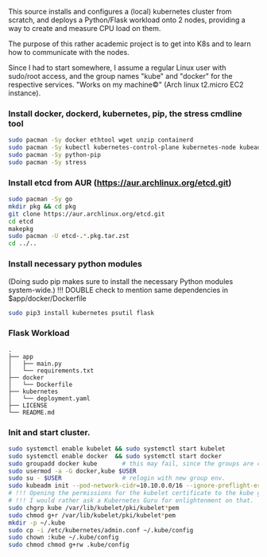 This source installs and configures a (local) kubernetes cluster from scratch,
and deploys a Python/Flask workload onto 2 nodes, providing a way to create and
measure CPU load on them.  

The purpose of this rather academic project is to get into K8s and to learn how
to communicate with the nodes. 

Since I had to start somewhere, I assume a regular Linux user with sudo/root
access, and the group names "kube" and "docker" for the respective services.
"Works on my machine©" (Arch linux t2.micro EC2 instance). 

### Install docker, dockerd, kubernetes, pip, the stress cmdline tool
```bash
sudo pacman -Sy docker ethtool wget unzip containerd
sudo pacman -Sy kubectl kubernetes-control-plane kubernetes-node kubeadm
sudo pacman -Sy python-pip
sudo pacman -Sy stress
```

### Install etcd from AUR (https://aur.archlinux.org/etcd.git)
```bash
sudo pacman -Sy go 
mkdir pkg && cd pkg
git clone https://aur.archlinux.org/etcd.git
cd etcd
makepkg 
sudo pacman -U etcd-.*.pkg.tar.zst 
cd ../..
```
### Install necessary python modules
(Doing sudo pip makes sure to install the necessary Python modules system-wide.)
!!! DOUBLE check to mention same dependencies in $app/docker/Dockerfile
```bash
sudo pip3 install kubernetes psutil flask  
```


### Flask Workload
```
.
├── app
│   ├── main.py
│   └── requirements.txt
├── docker
│   └── Dockerfile
├── kubernetes
│   └── deployment.yaml
├── LICENSE
└── README.md
```
### Init and start cluster.
```bash
sudo systemctl enable kubelet && sudo systemctl start kubelet
sudo systemctl enable docker  && sudo systemctl start docker 
sudo groupadd docker kube  		# this may fail, since the groups are created at installation 
sudo usermod -a -G docker,kube $USER
sudo su - $USER 				# relogin with new group env. 
sudo kubeadm init --pod-network-cidr=10.10.0.0/16 --ignore-preflight-errors=NumCPU,Mem
# !!! Opening the permissions for the kubelet certificate to the kube group. 
# !!! I would rather ask a Kubernetes Guru for enlightenment on that.
sudo chgrp kube /var/lib/kubelet/pki/kubelet*pem
sudo chmod g+r /var/lib/kubelet/pki/kubelet*pem
mkdir -p ~/.kube
sudo cp -i /etc/kubernetes/admin.conf ~/.kube/config
sudo chown :kube ~/.kube/config
sudo chmod chmod g+rw .kube/config
```
